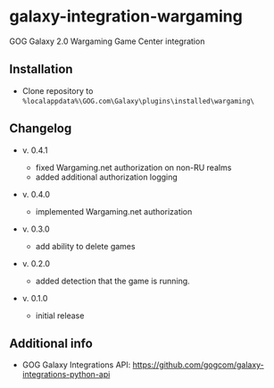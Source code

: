 # galaxy-integration-wargaming
GOG Galaxy 2.0 Wargaming Game Center integration

## Installation

* Clone repository to `%localappdata%\GOG.com\Galaxy\plugins\installed\wargaming\`

## Changelog

* v. 0.4.1
   * fixed Wargaming.net authorization on non-RU realms
   * added additional authorization logging

* v. 0.4.0
   * implemented Wargaming.net authorization

* v. 0.3.0
   * add ability to delete games

* v. 0.2.0
   * added detection that the game is running.

* v. 0.1.0
   * initial release

## Additional info

* GOG Galaxy Integrations API: https://github.com/gogcom/galaxy-integrations-python-api